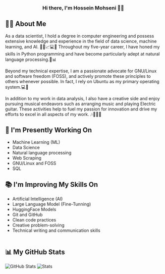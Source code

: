 <h3 align="center">
Hi there, I'm Hossein Mohseni 👋😊
</h3>

##  🧑‍💻 About Me

As a data scientist, I hold a degree in computer engineering and possess extensive knowledge and experience in the field of data science, machine learning, and AI. 🧑‍💻📈💻🤖 Throughout my five-year career, I have honed my skills in Python programming and have become particularly adept at natural language processing.🐍📊<br/>

Beyond my technical expertise, I am a passionate advocate for GNU/Linux and software freedom (FOSS), and actively promote these principles to others whenever possible. In fact, I rely on Ubuntu as my primary operating system.💻🐧<br/>

In addition to my work in data analysis, I also have a creative side and enjoy pursuing musical endeavors such as arranging music and playing Electric guitar. These activities help to fuel my passion for innovation and drive my efforts to excel in all aspects of my work. 🎶🎼🎹🎸

## 💼 I'm Presently Working On

- Machine Learning (ML)
- Data Science
- Natural language processing
- Web Scraping
- GNU/Linux and FOSS
- SQL

## 📚 I'm Improving My Skills On

- Artificial Intelligence (AI)
- Large Language Model (Fine-Tunning)
- HuggingFace Models
- Git and GitHub
- Clean code practices
- Creative problem-solving
- Technical writing and communication skills
<br/><br/>

## 📊 My GitHub Stats 

![GitHub Stats](https://github-readme-stats.vercel.app/api?username=hosseinhimself&show_icons=true&&line_height=40)
![Stats](https://github-profile-trophy-errir.vercel.app/?username=hosseinhimself&title=Commit,Repositories,Stars,Followers&margin-w=18)
